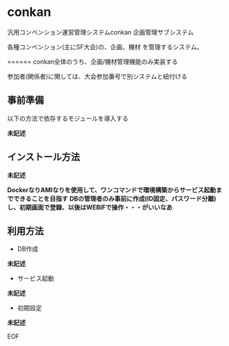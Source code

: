 conkan
======

汎用コンベンション運営管理システムconkan 企画管理サブシステム

各種コンベンション(主にSF大会)の、企画、機材 を管理するシステム。

======
conkan全体のうち、企画/機材管理機能のみ実装する

参加者(関係者)に関しては、大会参加番号で別システムと紐付ける


事前準備
----------------
以下の方法で依存するモジュールを導入する

**未記述**

インストール方法
----------------

**未記述**

__DockerなりAMIなりを使用して、ワンコマンドで環境構築からサービス起動までできることを目指す__
__DBの管理者のみ事前に作成(ID固定、パスワード分離)し、初期画面で登録、以後はWEBIFで操作・・・がいいなあ__

利用方法
--------

* DB作成

**未記述**

* サービス起動

**未記述**

* 初期設定

**未記述**

EOF

